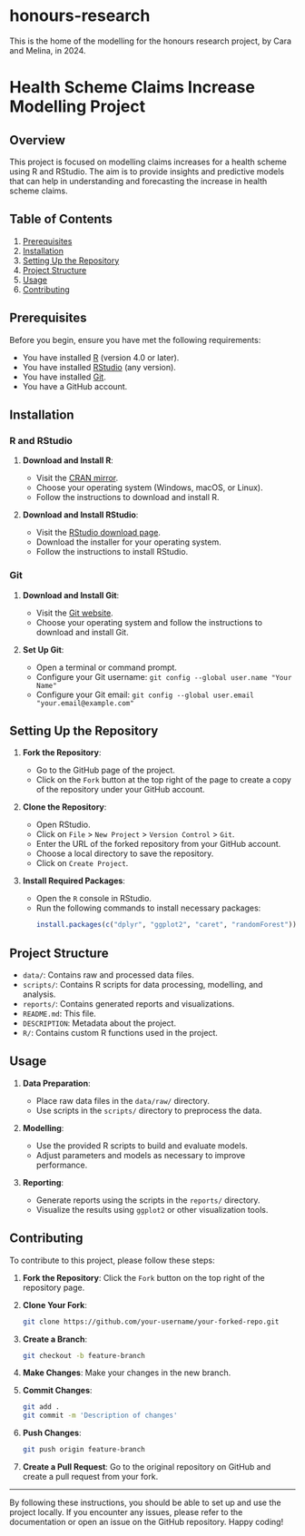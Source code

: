 # honours-research
This is the home of the modelling for the honours research project, by Cara and Melina, in 2024.

# Health Scheme Claims Increase Modelling Project

## Overview

This project is focused on modelling claims increases for a health scheme using R and RStudio. The aim is to provide insights and predictive models that can help in understanding and forecasting the increase in health scheme claims.

## Table of Contents
1. [Prerequisites](#prerequisites)
2. [Installation](#installation)
3. [Setting Up the Repository](#setting-up-the-repository)
4. [Project Structure](#project-structure)
5. [Usage](#usage)
6. [Contributing](#contributing)

## Prerequisites

Before you begin, ensure you have met the following requirements:

- You have installed [R](https://cran.r-project.org/mirrors.html) (version 4.0 or later).
- You have installed [RStudio](https://www.rstudio.com/products/rstudio/download/) (any version).
- You have installed [Git](https://git-scm.com/book/en/v2/Getting-Started-Installing-Git).
- You have a GitHub account.

## Installation

### R and RStudio

1. **Download and Install R**:
   - Visit the [CRAN mirror](https://cran.r-project.org/mirrors.html).
   - Choose your operating system (Windows, macOS, or Linux).
   - Follow the instructions to download and install R.

2. **Download and Install RStudio**:
   - Visit the [RStudio download page](https://www.rstudio.com/products/rstudio/download/).
   - Download the installer for your operating system.
   - Follow the instructions to install RStudio.

### Git

1. **Download and Install Git**:
   - Visit the [Git website](https://git-scm.com/book/en/v2/Getting-Started-Installing-Git).
   - Choose your operating system and follow the instructions to download and install Git.

2. **Set Up Git**:
   - Open a terminal or command prompt.
   - Configure your Git username: `git config --global user.name "Your Name"`
   - Configure your Git email: `git config --global user.email "your.email@example.com"`

## Setting Up the Repository

1. **Fork the Repository**:
   - Go to the GitHub page of the project.
   - Click on the `Fork` button at the top right of the page to create a copy of the repository under your GitHub account.

2. **Clone the Repository**:
   - Open RStudio.
   - Click on `File` > `New Project` > `Version Control` > `Git`.
   - Enter the URL of the forked repository from your GitHub account.
   - Choose a local directory to save the repository.
   - Click on `Create Project`.

3. **Install Required Packages**:
   - Open the `R` console in RStudio.
   - Run the following commands to install necessary packages:
     ```R
     install.packages(c("dplyr", "ggplot2", "caret", "randomForest"))
     ```

## Project Structure

- `data/`: Contains raw and processed data files.
- `scripts/`: Contains R scripts for data processing, modelling, and analysis.
- `reports/`: Contains generated reports and visualizations.
- `README.md`: This file.
- `DESCRIPTION`: Metadata about the project.
- `R/`: Contains custom R functions used in the project.

## Usage

1. **Data Preparation**:
   - Place raw data files in the `data/raw/` directory.
   - Use scripts in the `scripts/` directory to preprocess the data.

2. **Modelling**:
   - Use the provided R scripts to build and evaluate models.
   - Adjust parameters and models as necessary to improve performance.

3. **Reporting**:
   - Generate reports using the scripts in the `reports/` directory.
   - Visualize the results using `ggplot2` or other visualization tools.

## Contributing

To contribute to this project, please follow these steps:

1. **Fork the Repository**: Click the `Fork` button on the top right of the repository page.

2. **Clone Your Fork**:
   ```bash
   git clone https://github.com/your-username/your-forked-repo.git
   ```

3. **Create a Branch**:
   ```bash
   git checkout -b feature-branch
   ```

4. **Make Changes**: Make your changes in the new branch.

5. **Commit Changes**:
   ```bash
   git add .
   git commit -m 'Description of changes'
   ```

6. **Push Changes**:
   ```bash
   git push origin feature-branch
   ```

7. **Create a Pull Request**: Go to the original repository on GitHub and create a pull request from your fork.

---

By following these instructions, you should be able to set up and use the project locally. If you encounter any issues, please refer to the documentation or open an issue on the GitHub repository. Happy coding!
